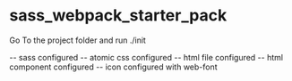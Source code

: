 # sass_webpack_starter_pack

Go To the project folder and run ./init


-- sass configured
-- atomic css configured
-- html file configured
-- html component configured
-- icon configured with web-font
